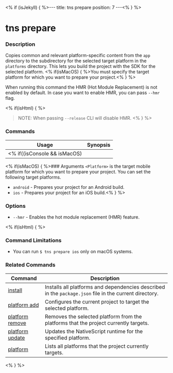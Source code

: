 <% if (isJekyll) { %>---
title: tns prepare
position: 7
---<% } %>

# tns prepare

### Description

Copies common and relevant platform-specific content from the `app` directory to the subdirectory for the selected target platform
in the `platforms` directory. This lets you build the project with the SDK for the selected platform. <% if(isMacOS) { %>You must specify the target platform for which you want to prepare your project.<% } %>

When running this command the HMR (Hot Module Replacement) is not enabled by default. In case you want to enable HMR, you can pass `--hmr` flag.

<% if(isHtml) { %>
> NOTE: When passing `--release` CLI will disable HMR.
<% } %>

### Commands

Usage | Synopsis
------|-------
<% if((isConsole && isMacOS) || isHtml) { %>General | `$ tns prepare <Platform>`<% } %><% if(isConsole && (isLinux || isWindows)) { %>General | `$ tns prepare android`<% } %>

<% if(isMacOS) { %>### Arguments
`<Platform>` is the target mobile platform for which you want to prepare your project. You can set the following target platforms.
* `android` - Prepares your project for an Android build.
* `ios` - Prepares your project for an iOS build.<% } %>

### Options

* `--hmr` - Enables the hot module replacement (HMR) feature.

<% if(isHtml) { %>

### Command Limitations

* You can run `$ tns prepare ios` only on macOS systems.

### Related Commands

Command | Description
----------|----------
[install](install.html) | Installs all platforms and dependencies described in the `package.json` file in the current directory.
[platform add](platform-add.html) | Configures the current project to target the selected platform.
[platform remove](platform-remove.html) | Removes the selected platform from the platforms that the project currently targets.
[platform update](platform-update.html) | Updates the NativeScript runtime for the specified platform.
[platform](platform.html) | Lists all platforms that the project currently targets.
<% } %>